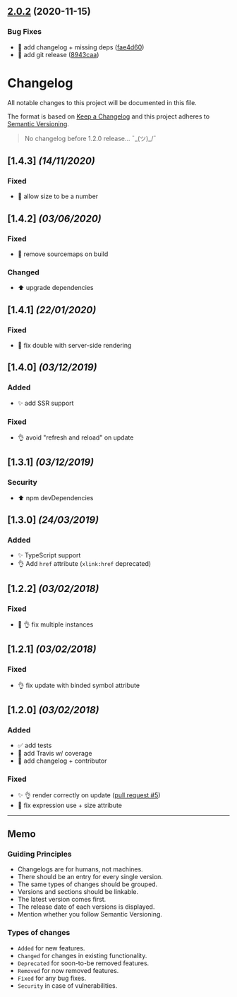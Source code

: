 ## [2.0.2](https://github.com/thierrymichel/vue-svg-sprite/compare/v2.0.1...v2.0.2) (2020-11-15)


### Bug Fixes

* :green_heart: add changelog + missing deps ([fae4d60](https://github.com/thierrymichel/vue-svg-sprite/commit/fae4d60b216dd2269b5b0ff93dc3057714462534))
* :green_heart: add git release ([8943caa](https://github.com/thierrymichel/vue-svg-sprite/commit/8943caaed1d0df67b1a61e5a8accd93d101bd4c9))

# Changelog

All notable changes to this project will be documented in this file.

The format is based on [Keep a Changelog](http://keepachangelog.com/en/1.0.0/)
and this project adheres to [Semantic Versioning](http://semver.org/spec/v2.0.0.html).

> No changelog before 1.2.0 release… ¯\_(ツ)_/¯

## [1.4.3] _(14/11/2020)_

### Fixed

- :bug: allow size to be a number

## [1.4.2] _(03/06/2020)_

### Fixed

- :wrench: remove sourcemaps on build

### Changed

- :arrow_up: upgrade dependencies

## [1.4.1] _(22/01/2020)_

### Fixed

- :bug: fix double <use> with server-side rendering

## [1.4.0] _(03/12/2019)_

### Added

- :sparkles: add SSR support

### Fixed

- :ok_hand: avoid <use> "refresh and reload" on update

## [1.3.1] _(03/12/2019)_

### Security

- :arrow_up: npm devDependencies

## [1.3.0] _(24/03/2019)_

### Added

- :sparkles: TypeScript support
- :ok_hand: Add `href` attribute (`xlink:href` deprecated)

## [1.2.2] _(03/02/2018)_

### Fixed

- :bug: :ok_hand: fix multiple instances

## [1.2.1] _(03/02/2018)_

### Fixed

- :ok_hand: fix update with binded symbol attribute

## [1.2.0] _(03/02/2018)_

### Added

- :white_check_mark: add tests
- :construction_worker: add Travis w/ coverage
- :memo: add changelog + contributor

### Fixed

- :sparkles: :ok_hand: render correctly on update ([pull request #5](https://github.com/thierrymichel/vue-svg-sprite/pull/5))
- :bug: fix expression use + size attribute

---

## Memo

### Guiding Principles

- Changelogs are for humans, not machines.
- There should be an entry for every single version.
- The same types of changes should be grouped.
- Versions and sections should be linkable.
- The latest version comes first.
- The release date of each versions is displayed.
- Mention whether you follow Semantic Versioning.

### Types of changes

- `Added` for new features.
- `Changed` for changes in existing functionality.
- `Deprecated` for soon-to-be removed features.
- `Removed` for now removed features.
- `Fixed` for any bug fixes.
- `Security` in case of vulnerabilities.
